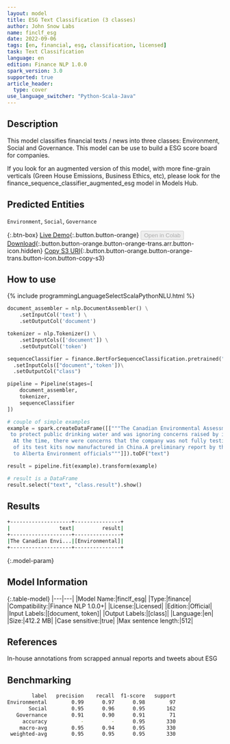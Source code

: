 ```yaml
---
layout: model
title: ESG Text Classification (3 classes)
author: John Snow Labs
name: finclf_esg
date: 2022-09-06
tags: [en, financial, esg, classification, licensed]
task: Text Classification
language: en
edition: Finance NLP 1.0.0
spark_version: 3.0
supported: true
article_header:
  type: cover
use_language_switcher: "Python-Scala-Java"
---
```


## Description

This model classifies financial texts / news into three classes: Environment, Social and Governance. This model can be use to build a ESG score board for companies.

If you look for an augmented version of this model, with more fine-grain verticals (Green House Emissions, Business Ethics, etc), please look for the finance_sequence_classifier_augmented_esg model in Models Hub.

## Predicted Entities

`Environment`, `Social`, `Governance`

{:.btn-box}
[Live Demo](https://demo.johnsnowlabs.com/finance/FINCLF_ESG/){:.button.button-orange}
<button class="button button-orange" disabled>Open in Colab</button>
[Download](https://s3.amazonaws.com/auxdata.johnsnowlabs.com/finance/models/finclf_esg_en_1.0.0_3.2_1662472406140.zip){:.button.button-orange.button-orange-trans.arr.button-icon.hidden}
[Copy S3 URI](s3://auxdata.johnsnowlabs.com/finance/models/finclf_esg_en_1.0.0_3.2_1662472406140.zip){:.button.button-orange.button-orange-trans.button-icon.button-copy-s3}

## How to use



<div class="tabs-box" markdown="1">
{% include programmingLanguageSelectScalaPythonNLU.html %}

```python
document_assembler = nlp.DocumentAssembler() \
    .setInputCol('text') \
    .setOutputCol('document')

tokenizer = nlp.Tokenizer() \
    .setInputCols(['document']) \
    .setOutputCol('token')

sequenceClassifier = finance.BertForSequenceClassification.pretrained("finclf_esg", "en", "finance/models")\
  .setInputCols(["document",'token'])\
  .setOutputCol("class")

pipeline = Pipeline(stages=[
    document_assembler, 
    tokenizer,
    sequenceClassifier    
])

# couple of simple examples
example = spark.createDataFrame([["""The Canadian Environmental Assessment Agency (CEAA) concluded that in June 2016 the company had not made an effort
 to protect public drinking water and was ignoring concerns raised by its own scientists about the potential levels of pollutants in the local water supply.
  At the time, there were concerns that the company was not fully testing onsite wells for contaminants and did not use the proper methods for testing because 
  of its test kits now manufactured in China.A preliminary report by the company in June 2016 was commissioned by the Alberta government to provide recommendations 
  to Alberta Environment officials"""]]).toDF("text")

result = pipeline.fit(example).transform(example)

# result is a DataFrame
result.select("text", "class.result").show()
```

</div>

## Results

```bash
+--------------------+---------------+
|                text|         result|
+--------------------+---------------+
|The Canadian Envi...|[Environmental]|
+--------------------+---------------+
```

{:.model-param}
## Model Information

{:.table-model}
|---|---|
|Model Name:|finclf_esg|
|Type:|finance|
|Compatibility:|Finance NLP 1.0.0+|
|License:|Licensed|
|Edition:|Official|
|Input Labels:|[document, token]|
|Output Labels:|[class]|
|Language:|en|
|Size:|412.2 MB|
|Case sensitive:|true|
|Max sentence length:|512|

## References

In-house annotations from scrapped annual reports and tweets about ESG

## Benchmarking

```bash
        label   precision    recall  f1-score   support
Environmental        0.99      0.97      0.98        97
       Social        0.95      0.96      0.95       162
   Governance        0.91      0.90      0.91        71
     accuracy           -         -      0.95       330
    macro-avg        0.95      0.94      0.95       330
 weighted-avg        0.95      0.95      0.95       330
```  
